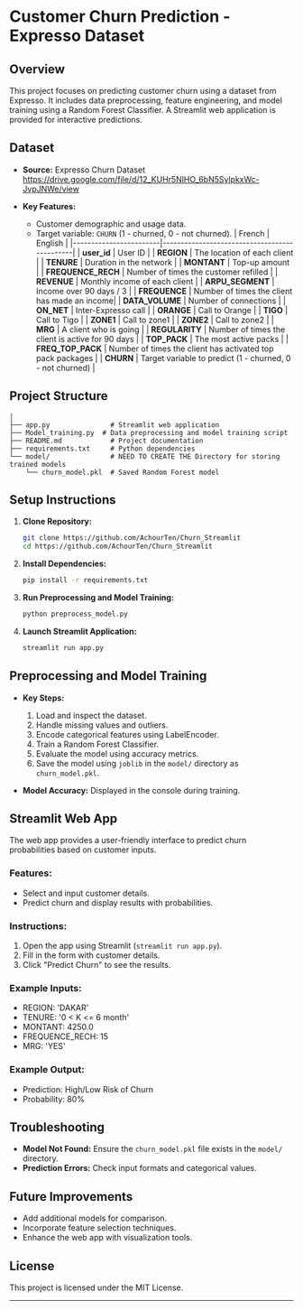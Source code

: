 # Customer Churn Prediction - Expresso Dataset

## Overview
This project focuses on predicting customer churn using a dataset from Expresso. It includes data preprocessing, feature engineering, and model training using a Random Forest Classifier. A Streamlit web application is provided for interactive predictions.

## Dataset
- **Source:** Expresso Churn Dataset
https://drive.google.com/file/d/12_KUHr5NlHO_6bN5SylpkxWc-JvpJNWe/view

- **Key Features:**
  - Customer demographic and usage data.
  - Target variable: `CHURN` (1 - churned, 0 - not churned).
| French                 | English                                      |
|------------------------|----------------------------------------------|
| **user_id**            | User ID                                      |
| **REGION**             | The location of each client                  |
| **TENURE**             | Duration in the network                      |
| **MONTANT**            | Top-up amount                                |
| **FREQUENCE_RECH**     | Number of times the customer refilled        |
| **REVENUE**            | Monthly income of each client                |
| **ARPU_SEGMENT**       | Income over 90 days / 3                      |
| **FREQUENCE**          | Number of times the client has made an income|
| **DATA_VOLUME**        | Number of connections                        |
| **ON_NET**             | Inter-Expresso call                          |
| **ORANGE**             | Call to Orange                               |
| **TIGO**               | Call to Tigo                                 |
| **ZONE1**              | Call to zone1                                |
| **ZONE2**              | Call to zone2                                |
| **MRG**                | A client who is going                        |
| **REGULARITY**         | Number of times the client is active for 90 days |
| **TOP_PACK**           | The most active packs                        |
| **FREQ_TOP_PACK**      | Number of times the client has activated top pack packages |
| **CHURN**              | Target variable to predict (1 - churned, 0 - not churned) |
## Project Structure
```
│  
├── app.py               # Streamlit web application
├── Model_training.py  # Data preprocessing and model training script
├── README.md            # Project documentation
├── requirements.txt     # Python dependencies
└── model/               # NEED TO CREATE THE Directory for storing trained models
    └── churn_model.pkl  # Saved Random Forest model
```

## Setup Instructions
1. **Clone Repository:**
   ```bash
   git clone https://github.com/AchourTen/Churn_Streamlit
   cd https://github.com/AchourTen/Churn_Streamlit
   ```

2. **Install Dependencies:**
   ```bash
   pip install -r requirements.txt
   ```

3. **Run Preprocessing and Model Training:**
   ```bash
   python preprocess_model.py
   ```

4. **Launch Streamlit Application:**
   ```bash
   streamlit run app.py
   ```

## Preprocessing and Model Training
- **Key Steps:**
  1. Load and inspect the dataset.
  2. Handle missing values and outliers.
  3. Encode categorical features using LabelEncoder.
  4. Train a Random Forest Classifier.
  5. Evaluate the model using accuracy metrics.
  6. Save the model using `joblib` in the `model/` directory as `churn_model.pkl`.

- **Model Accuracy:** Displayed in the console during training.

## Streamlit Web App
The web app provides a user-friendly interface to predict churn probabilities based on customer inputs.

### Features:
- Select and input customer details.
- Predict churn and display results with probabilities.

### Instructions:
1. Open the app using Streamlit (`streamlit run app.py`).
2. Fill in the form with customer details.
3. Click "Predict Churn" to see the results.

### Example Inputs:
- REGION: 'DAKAR'
- TENURE: '0 < K <= 6 month'
- MONTANT: 4250.0
- FREQUENCE_RECH: 15
- MRG: 'YES'

### Example Output:
- Prediction: High/Low Risk of Churn
- Probability: 80%

## Troubleshooting
- **Model Not Found:** Ensure the `churn_model.pkl` file exists in the `model/` directory.
- **Prediction Errors:** Check input formats and categorical values.

## Future Improvements
- Add additional models for comparison.
- Incorporate feature selection techniques.
- Enhance the web app with visualization tools.

## License
This project is licensed under the MIT License.

---

